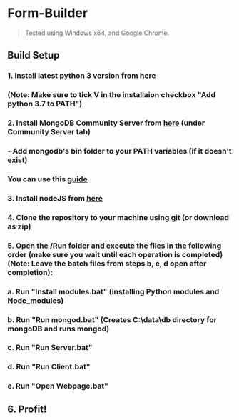 # Form-Builder

> Tested using Windows x64, and Google Chrome.
## Build Setup

### 1. Install latest python 3 version from [here](https://www.python.org/downloads/)
###   (Note: Make sure to tick V in the installaion checkbox "Add python 3.7 to PATH")

### 2. Install MongoDB Community Server from [here](https://www.mongodb.com/download-center?jmp=nav#community) (under Community Server tab)
###   - Add mongodb's bin folder to your PATH variables (if it doesn't exist)
###     You can use this [guide](https://dangphongvanthanh.wordpress.com/2017/06/12/add-mongos-bin-folder-to-the-path-environment-variable/)

### 3. Install nodeJS from [here](https://nodejs.org/en/download)

### 4. Clone the repository to your machine using git (or download as zip)

### 5. Open the /Run folder and execute the files in the following order (make sure you wait until each operation is completed) (Note: Leave the batch files from steps b, c, d open after completion):
###   a.  Run "Install modules.bat" (installing Python modules and Node_modules)
###   b.  Run "Run mongod.bat" (Creates C:\data\db directory for mongoDB and runs mongod)
###   c.  Run "Run Server.bat"
###   d.  Run "Run Client.bat"
###   e.  Run "Open Webpage.bat"

## 6. **Profit!**